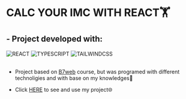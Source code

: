 # CALC YOUR IMC WITH REACT🏋️

## - Project developed with: 
<div style="display:inline_block">
    <img align= "center" src="https://img.shields.io/badge/React-20232A?style=for-the-badge&logo=react&logoColor=61DAFB" alt="REACT">
    <img align= "center" src="https://img.shields.io/badge/TypeScript-007ACC?style=for-the-badge&logo=typescript&logoColor=white" alt="TYPESCRIPT">
    <img align= "center" src="https://img.shields.io/badge/Tailwind_CSS-38B2AC?style=for-the-badge&logo=tailwind-css&logoColor=white" alt="TAILWINDCSS">
</div>
<br>

- Project based on [B7web](https://lp.b7web.com.br/fullstack) course, but was programed with different technoligies and with base on my knowledges🚀

- Click [HERE](https://react-calc-imc-davis-projects-10f07230.vercel.app) to see and use my project🌐
